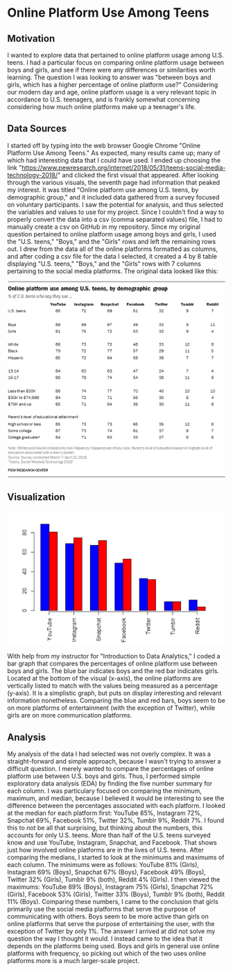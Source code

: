 # Online Platform Use Among Teens

## Motivation
I wanted to explore data that pertained to online platform usage among U.S. teens. I had a particular focus on comparing online platform usage between boys and girls, and see if there were any differences or similarities worth learning. The question I was looking to answer was "between boys and girls, which has a higher percentage of online platform use?" Considering our modern day and age, online platform usage is a very relevant topic in accordance to U.S. teenagers, and is frankly somewhat concerning considering how much online platforms make up a teenager's life.

## Data Sources
I started off by typing into the web browser Google Chrome "Online Platform Use Among Teens." As expected, many results came up; many of which had interesting data that I could have used. I ended up choosing the link "https://www.pewresearch.org/internet/2018/05/31/teens-social-media-technology-2018/" and clicked the first visual that appeared. After looking through the various visuals, the seventh page had information that peaked my interest. It was titled "Online platform use among U.S. teens, by demographic group," and it included data gathered from a survey focused on voluntary participants. I saw the potential for analysis, and thus selected the variables and values to use for my project. Since I couldn't find a way to properly convert the data into a csv (comma separated values) file, I had to manually create a csv on GitHub in my repository. Since my original question pertained to online platform usage among boys and girls, I used the "U.S. teens," "Boys," and the "Girls" rows and left the remaining rows out. I drew from the data all of the online platforms formatted as columns, and after coding a csv file for the data I selected, it created a 4 by 8 table displaying "U.S. teens," "Boys," and the "Girls" rows with 7 columns pertaining to the social media platforms. The original data looked like this:

![Online platform use among U.S. teens, by demographic group](https://raw.githubusercontent.com/SBeattieWSU/115_git_repo/main/PI_2018.05.31_TeensTech_0-09.png)

## Visualization
![Online platform use among U.S. boys and girls](https://raw.githubusercontent.com/SBeattieWSU/115_git_repo/main/000031.png)

With help from my instructor for "Introduction to Data Analytics," I coded a bar graph that compares the percentages of online platform use between boys and girls. The blue bar indicates boys and the red bar indicates girls. Located at the bottom of the visual (x-axis), the online platforms are vertically listed to match with the values being measured as a percentage (y-axis). It is a simplistic graph, but puts on display interesting and relevant information nonetheless. Comparing the blue and red bars, boys seem to be on more platforms of entertainment (with the exception of Twitter), while girls are on more communication platforms.

## Analysis
My analysis of the data I had selected was not overly complex. It was a straight-forward and simple approach, because I wasn't trying to answer a difficult question. I merely wanted to compare the percentages of online platform use between U.S. boys and girls. Thus, I performed simple exploratory data analysis (EDA) by finding the five number summary for each column. I was particulary focused on comparing the minimum, maximum, and median, because I believed it would be interesting to see the difference between the percentages associated with each platform. I looked at the median for each platform first: YouTube 85%, Instagram 72%, Snapchat 69%, Facebook 51%, Twitter 32%, Tumblr 9%, Reddit 7%. I found this to not be all that surprising, but thinking about the numbers, this accounts for only U.S. teens. More than half of the U.S. teens surveyed know and use YouTube, Instagram, Snapchat, and Facebook. That shows just how involved online platforms are in the lives of U.S. teens. After comparing the medians, I started to look at the minimums and maximums of each column. The minimums were as follows: YouTube 81% (Girls), Instagram 69% (Boys), Snapchat 67% (Boys), Facebook 49% (Boys), Twitter 32% (Girls), Tumblr 9% (both), Reddit 4% (Girls). I then viewed the maximums: YouTube 89% (Boys), Instagram 75% (Girls), Snapchat 72% (Girls), Facebook 53% (Girls), Twitter 33% (Boys), Tumblr 9% (both), Reddit 11% (Boys). Comparing these numbers, I came to the conclusion that girls primarily use the social media platforms that serve the purpose of communicating with others. Boys seem to be more active than girls on online platforms that serve the purpose of entertaining the user, with the exception of Twitter by only 1%. The answer I arrived at did not solve my question the way I thought it would. I instead came to the idea that it depends on the platforms being used. Boys and girls in general use online platforms with frequency, so picking out which of the two uses online platforms more is a much larger-scale project.
